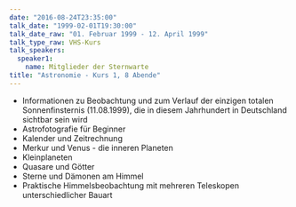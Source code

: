 ```yaml
---
date: "2016-08-24T23:35:00"
talk_date: "1999-02-01T19:30:00"
talk_date_raw: "01. Februar 1999 - 12. April 1999"
talk_type_raw: VHS-Kurs
talk_speakers:
  speaker1:
    name: Mitglieder der Sternwarte
title: "Astronomie - Kurs 1, 8 Abende"
---
```


- Informationen zu Beobachtung und zum Verlauf der einzigen totalen Sonnenfinsternis (11.08.1999), die in diesem Jahrhundert in Deutschland sichtbar sein wird
- Astrofotografie für Beginner
- Kalender und Zeitrechnung
- Merkur und Venus - die inneren Planeten
- Kleinplaneten
- Quasare und Götter
- Sterne und Dämonen am Himmel
- Praktische Himmelsbeobachtung mit mehreren Teleskopen unterschiedlicher Bauart
